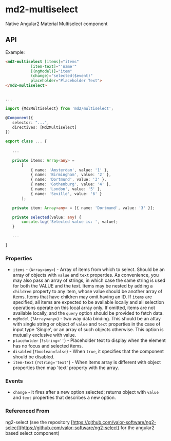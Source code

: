 # md2-multiselect

Native Angular2 Material Multiselect component

## API

Example:
 
 ```html
<md2-multiselect [items]="items"
            [item-text]="'name'"
            [(ngModel)]="item"
            (change)="selected($event)"
            placeholder="Placeholder Text">
</md2-multiselect>
 ```
 ```ts

...

import {Md2Multiselect} from 'md2/multiselect';

@Component({
    selector: "...",
    directives: [Md2Multiselect]
})

export class ... {
    
    ...
    
    private items: Array<any> =
        [
            { name: 'Amsterdam', value: '1' },
            { name: 'Birmingham', value: '2' },
            { name: 'Dortmund', value: '3' },
            { name: 'Gothenburg', value: '4' },
            { name: 'London', value: '5' },
            { name: 'Seville', value: '6' }
        ];

    private item: Array<any> = [{ name: 'Dortmund', value: '3' }];

    private selected(value: any) {
        console.log('Selected value is: ', value);
    }

    ...

}
 ```

### Properties

  - `items` - (`Array<any>`) - Array of items from which to select. Should be an array of objects with `value` and `text` properties.
  As convenience, you may also pass an array of strings, in which case the same string is used for both the VALUE and the text.
  Items may be nested by adding a `children` property to any item, whose value should be another array of items. Items that have children may omit having an ID.
  If `items` are specified, all items are expected to be available locally and all selection operations operate on this local array only.
  If omitted, items are not available locally, and the `query` option should be provided to fetch data.
  - `ngModel` (`?Array<any>`) - two way data binding. This should be an attay with single string or object of `value` and `text` properties in the case of input type 'Single',
  or an array of such objects otherwise. This option is mutually exclusive with value.
  - `placeholder` (`?string=''`) - Placeholder text to display when the element has no focus and selected items.
  - `disabled` (`?boolean=false`) - When `true`, it specifies that the component should be disabled.
  - `item-text` (`?string='text'`) - When items array is different with object properties then map 'text' property with the array.

### Events

  - `change` - it fires after a new option selected; returns object with `value` and `text` properties that describes a new option.


### Referenced From
ng2-select (see the repository [https://github.com/valor-software/ng2-select](https://github.com/valor-software/ng2-select) for the angular2 based select component)
